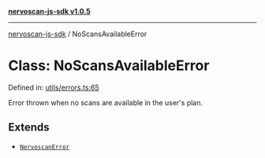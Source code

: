 [**nervoscan-js-sdk v1.0.5**](../README.md)

***

[nervoscan-js-sdk](../globals.md) / NoScansAvailableError

# Class: NoScansAvailableError

Defined in: [utils/errors.ts:65](https://github.com/nervotec/nervoscan-js/blob/a3e202b0aed347d51c982d0e67d7d962d141bec3/src/api/utils/errors.ts#L65)

Error thrown when no scans are available in the user's plan.

## Extends

- [`NervoscanError`](NervoscanError.md)
